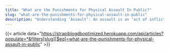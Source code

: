 ```yaml
---
title: "What are the Punishments for Physical Assault In Public?"
slug: "what-are-the-punishments-for-physical-assault-in-public"
description: "Understanding ‘Assault’: An assault is an ‘act of inflicting physical harm on another person’. Depending on the gravity of the offence and its underlying circumstances, legal recourse to an action in tort, criminal prosecution, as well as civil liability can be adjudged. The United Arab Emirates categorizes ‘assault’ as a violent crime wherein even the threat of an assault can be actionable under the criminal laws. The underlying factors surrounding the offence and the veracity of the damage caused to the other party are taken into consideration."
---
```


{{< article data="https://strapiblogdboptimized.herokuapp.com/api/articles?populate=*&filters[slug][$eq]=what-are-the-punishments-for-physical-assault-in-public" >}}
